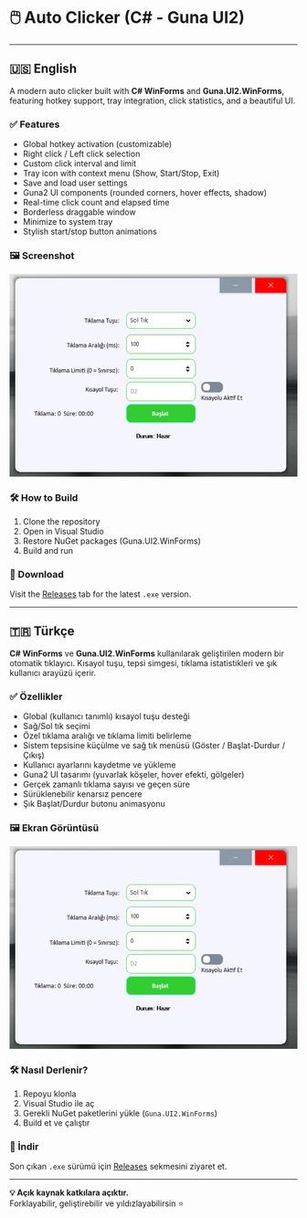 # 🖱️ Auto Clicker (C# - Guna UI2)

---

## 🇺🇸 English

A modern auto clicker built with **C# WinForms** and **Guna.UI2.WinForms**, featuring hotkey support, tray integration, click statistics, and a beautiful UI.

### ✅ Features
- Global hotkey activation (customizable)
- Right click / Left click selection
- Custom click interval and limit
- Tray icon with context menu (Show, Start/Stop, Exit)
- Save and load user settings
- Guna2 UI components (rounded corners, hover effects, shadow)
- Real-time click count and elapsed time
- Borderless draggable window
- Minimize to system tray
- Stylish start/stop button animations

### 🖼️ Screenshot
![screenshot](screenshots/ui.png)

### 🛠️ How to Build
1. Clone the repository
2. Open in Visual Studio
3. Restore NuGet packages (Guna.UI2.WinForms)
4. Build and run

### 🔽 Download
Visit the [Releases](https://github.com/your-username/AutoClicker-CSharp/releases) tab for the latest `.exe` version.

---

## 🇹🇷 Türkçe

**C# WinForms** ve **Guna.UI2.WinForms** kullanılarak geliştirilen modern bir otomatik tıklayıcı. Kısayol tuşu, tepsi simgesi, tıklama istatistikleri ve şık kullanıcı arayüzü içerir.

### ✅ Özellikler
- Global (kullanıcı tanımlı) kısayol tuşu desteği
- Sağ/Sol tık seçimi
- Özel tıklama aralığı ve tıklama limiti belirleme
- Sistem tepsisine küçülme ve sağ tık menüsü (Göster / Başlat-Durdur / Çıkış)
- Kullanıcı ayarlarını kaydetme ve yükleme
- Guna2 UI tasarımı (yuvarlak köşeler, hover efekti, gölgeler)
- Gerçek zamanlı tıklama sayısı ve geçen süre
- Sürüklenebilir kenarsız pencere
- Şık Başlat/Durdur butonu animasyonu

### 🖼️ Ekran Görüntüsü
![screenshot](screenshots/ui.png)

### 🛠️ Nasıl Derlenir?
1. Repoyu klonla  
2. Visual Studio ile aç  
3. Gerekli NuGet paketlerini yükle (`Guna.UI2.WinForms`)  
4. Build et ve çalıştır

### 🔽 İndir
Son çıkan `.exe` sürümü için [Releases](https://github.com/your-username/AutoClicker-CSharp/releases) sekmesini ziyaret et.

---

**💡 Açık kaynak katkılara açıktır.**  
Forklayabilir, geliştirebilir ve yıldızlayabilirsin ⭐


